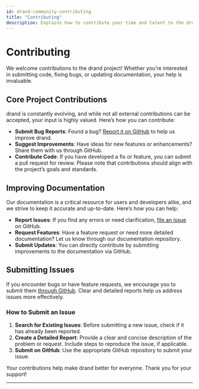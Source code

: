 ```yaml
---
id: drand-community-contributing
title: "Contributing"
description: Explains how to contribute your time and talent to the drand project.
---
```

# Contributing

We welcome contributions to the drand project! Whether you’re interested in submitting code, fixing bugs, or updating documentation, your help is invaluable.

## Core Project Contributions

drand is constantly evolving, and while not all external contributions can be accepted, your input is highly valued. Here’s how you can contribute:

- **Submit Bug Reports**: Found a bug? [Report it on GitHub](https://github.com/drand/drand/issues) to help us improve drand.
- **Suggest Improvements**: Have ideas for new features or enhancements? Share them with us through GitHub.
- **Contribute Code**: If you have developed a fix or feature, you can submit a pull request for review. Please note that contributions should align with the project’s goals and standards.

## Improving Documentation

Our documentation is a critical resource for users and developers alike, and we strive to keep it accurate and up-to-date. Here’s how you can help:

- **Report Issues**: If you find any errors or need clarification, [file an issue](https://github.com/drand/website/issues) on GitHub.
- **Request Features**: Have a feature request or need more detailed documentation? Let us know through our documentation repository.
- **Submit Updates**: You can directly contribute by submitting improvements to the documentation via GitHub.

## Submitting Issues

If you encounter bugs or have feature requests, we encourage you to submit them [through GitHub](https://github.com/drand/drand/issues). Clear and detailed reports help us address issues more effectively.

### How to Submit an Issue

1. **Search for Existing Issues**: Before submitting a new issue, check if it has already been reported.
2. **Create a Detailed Report**: Provide a clear and concise description of the problem or request. Include steps to reproduce the issue, if applicable.
3. **Submit on GitHub**: Use the appropriate GitHub repository to submit your issue.

Your contributions help make drand better for everyone. Thank you for your support!

---

